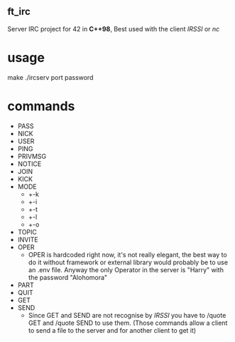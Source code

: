 ## ft_irc
Server IRC project for 42 in **C++98**, Best used with the client *IRSSI* or *nc*

# usage
make
./ircserv port password

# commands
- PASS
- NICK
- USER
- PING
- PRIVMSG
- NOTICE
- JOIN
- KICK
- MODE
   - +-k
   - +-i
   - +-t
   - +-l
   - +-o
- TOPIC
- INVITE
- OPER
    - OPER is hardcoded right now, it's not really elegant, the best way to do it without framework or external library would probably be to use an .env file. Anyway the only Operator in the server is "Harry" with the password "Alohomora"
- PART
- QUIT
- GET
- SEND
    - Since GET and SEND are not recognise by *IRSSI* you have to /quote GET and /quote SEND to use them. (Those commands allow a client to send a file to the server and for another client to get it)

